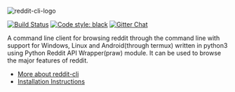    ![reddit-cli-logo](https://i.imgur.com/j0j2Exy.png)
          
[![Build Status](https://travis-ci.org/AyamDobhal/reddit-cli.svg?branch=master)](https://travis-ci.org/AyamDobhal/reddit-cli)
[![Code style: black](https://img.shields.io/badge/code%20style-black-000000.svg)](https://github.com/ambv/black)
[![Gitter Chat](https://badges.gitter.im/AyamDobhal/reddit-cli/Lobby.svg)](https://gitter.im/reddit-cli/Lobby?utm_source=badge&utm_medium=badge&utm_campaign=pr-badge&utm_content=badge)

A command line client for browsing reddit through the command line with support for Windows, Linux and Android(through termux) written in python3 using Python Reddit API Wrapper(praw) module. It can be used to browse the major features of reddit.
* [More about reddit-cli](https://github.com/AyamDobhal/reddit-cli/wiki)
* [Installation Instructions](https://github.com/AyamDobhal/reddit-cli/wiki/Guide-for-setting-things-up)

